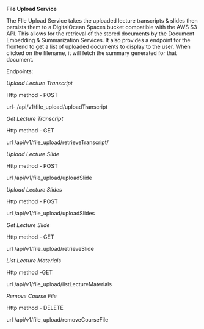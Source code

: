 **File Upload Service**

The FIle Upload Service takes the uploaded lecture transcripts & slides then persists them to a DigitalOcean Spaces bucket compatible with the AWS S3 API. 
This allows for the retrieval of the stored documents by the Document Embedding & Summarization Services.
It also provides a endpoint for the frontend to get a list of uploaded documents to display to the user. When clicked on the filename, it will fetch the summary generated for that document. 

Endpoints:

*Upload Lecture Transcript*

Http method - POST

url- /api/v1/file_upload/uploadTranscript

*Get Lecture Transcript*

Http method - GET

url /api/v1/file_upload/retrieveTranscript/

*Upload Lecture Slide*

Http method - POST

url /api/v1/file_upload/uploadSlide

*Upload Lecture Slides*

Http method - POST

url /api/v1/file_upload/uploadSlides

*Get Lecture Slide*

Http method - GET

url /api/v1/file_upload/retrieveSlide

*List Lecture Materials*

Http method -GET

url /api/v1/file_upload/listLectureMaterials

*Remove Course File*

Http method - DELETE

url /api/v1/file_upload/removeCourseFile
